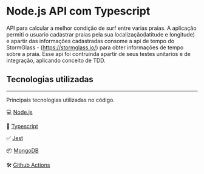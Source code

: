 # Node.js API com Typescript

API para calcular a melhor condição de surf entre varias praias. A aplicação permiti o usuario cadastrar praias pela sua localização(latitude e longitude) e apartir das informações cadastradas consome a api de tempo do StormGlass - (https://stormglass.io/) para obter informações de tempo sobre a praia. Esse api foi contruinda apartir de seus testes unitarios e de integração, aplicando conceito de TDD.

## Tecnologias utilizadas
----
Principais tecnologias utilizadas no código.

💻 [Node.js](https://nodejs.org/)

🧰 [Typescript](https://www.typescriptlang.org/)

✅ [Jest](https://jestjs.io/)

📦 [MongoDB](https://www.mongodb.com/)

🛠 [Github Actions](https://github.com/features/actions)